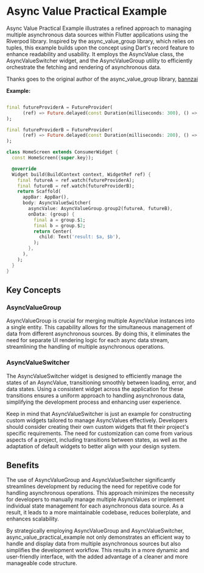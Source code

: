 # Async Value Practical Example

Async Value Practical Example illustrates a refined approach to managing multiple
asynchronous data sources within Flutter applications using the Riverpod library. Inspired by the
async_value_group library, which relies on tuples, this example builds upon the concept using Dart's
record feature to enhance readability and usability.
It employs the AsyncValue class, the AsyncValueSwitcher widget, and the AsyncValueGroup utility to
efficiently orchestrate the fetching
and rendering of asynchronous data.

Thanks goes to the original author of the async_value_group
library, [bannzai](https://github.com/bannzai)

**Example:**

```dart

final futureProviderA = FutureProvider(
      (ref) => Future.delayed(const Duration(milliseconds: 300), () => 'A'),
);

final futureProviderB = FutureProvider(
      (ref) => Future.delayed(const Duration(milliseconds: 200), () => 'B'),
);

class HomeScreen extends ConsumerWidget {
  const HomeScreen({super.key});

  @override
  Widget build(BuildContext context, WidgetRef ref) {
    final futureA = ref.watch(futureProviderA);
    final futureB = ref.watch(futureProviderB);
    return Scaffold(
      appBar: AppBar(),
      body: AsyncValueSwitcher(
        asyncValue: AsyncValueGroup.group2(futureA, futureB),
        onData: (group) {
          final a = group.$1;
          final b = group.$2;
          return Center(
            child: Text('result: $a, $b'),
          );
        },
      ),
    );
  }
}
```

## Key Concepts

### AsyncValueGroup

AsyncValueGroup is crucial for merging multiple AsyncValue instances into a single entity. This
capability allows for the simultaneous management of data from different asynchronous sources. By
doing this, it eliminates the need for separate UI rendering logic for each async data stream,
streamlining the handling of multiple asynchronous operations.

### AsyncValueSwitcher

The AsyncValueSwitcher widget is designed to efficiently manage the states of an AsyncValue,
transitioning smoothly between loading, error, and data states. Using a consistent widget across the
application for these transitions ensures a uniform approach to handling asynchronous data,
simplifying the development process and enhancing user experience.

Keep in mind that AsyncValueSwitcher is just an example for constructing custom widgets tailored to
manage AsyncValues effectively. Developers should consider creating their own custom widgets that
fit their project's specific requirements. The need for customization can come from various aspects
of a project, including transitions between states, as well as the adaptation of default widgets to
better align with your design system.

## Benefits

The use of AsyncValueGroup and AsyncValueSwitcher significantly streamlines development by reducing
the need for repetitive code for handling asynchronous operations. This approach minimizes the
necessity for developers to manually manage multiple AsyncValues or implement individual state
management for each asynchronous data source. As a result, it leads to a more maintainable codebase,
reduces boilerplate, and enhances scalability.

By strategically employing AsyncValueGroup and AsyncValueSwitcher, async_value_practical_example not
only demonstrates an efficient way to handle and display data from multiple asynchronous sources but
also simplifies the development workflow. This results in a more dynamic and user-friendly
interface, with the added advantage of a cleaner and more manageable code structure.
